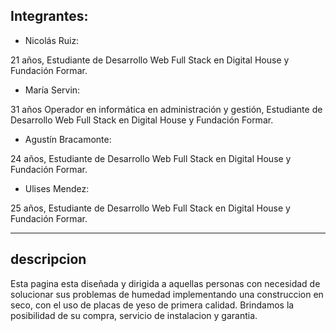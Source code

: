 ## Integrantes:  

* Nicolás Ruiz:   
 
 21 años, Estudiante de Desarrollo Web Full Stack en Digital House y Fundación Formar.  

  
  
* María Servin:  

 31 años  Operador en informática en administración y gestión, Estudiante de Desarrollo Web Full Stack en Digital House y Fundación Formar.
  
  
* Agustín Bracamonte:  

 24 años, Estudiante de Desarrollo Web Full Stack en Digital House y Fundación Formar.
  
  
* Ulises Mendez:  

 25 años, Estudiante de Desarrollo Web Full Stack en Digital House y Fundación Formar.
 ___ 
    
##   descripcion  


Esta pagina esta diseñada y dirigida a aquellas personas con necesidad de solucionar sus problemas de humedad implementando una construccion en seco, con el uso de placas de yeso de primera calidad. Brindamos la posibilidad de su compra, servicio de instalacion y garantia.